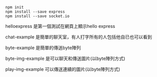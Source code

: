 ```
npm init
npm install --save express
npm install --save socket.io
```



helloexpress 是第一個測試在網頁上顯示hello express

chat-example 是簡單的聊天室，有人打字所有的人包括他自已也可以看到

byte-example 是簡單的傳送byte陣列

byte-img-example 是可以聊天和傳送圖片(以byte陣列方式)

play-img-example 可以傳送連續的圖片(以byte陣列方式)
